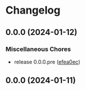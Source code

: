 # Changelog

## 0.0.0 (2024-01-12)


### Miscellaneous Chores

* release 0.0.0.pre ([efea0ec](https://github.com/dysonreturns/sc2ai/commit/efea0ecfcc29339ceb022ae525ba480ab8be1ebd))

## 0.0.0 (2024-01-11)
